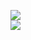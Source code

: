 [![](https://img.shields.io/badge/Made%20With-Github%20Spray-lightgrey.svg?style=for-the-badge&logo=github)](https://github.com/Annihil/github-spray#15756)  
[![](https://i.imgur.com/2DrTn0Z.gif)](https://github.com/Annihil/github-spray)